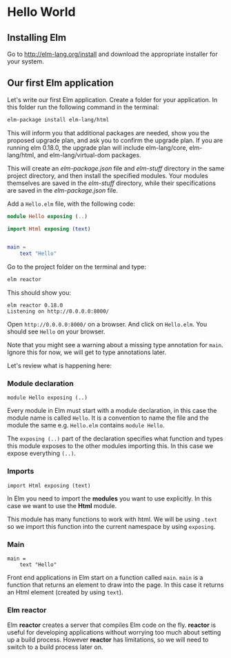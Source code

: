 # Hello World

## Installing Elm

Go to http://elm-lang.org/install and download the appropriate installer for your system.

## Our first Elm application

Let's write our first Elm application. Create a folder for your application. In this folder run the following command in the terminal:

```bash
elm-package install elm-lang/html
```

This will inform you that additional packages are needed, show you the proposed upgrade plan, and ask you to confirm the upgrade plan.  If you are running elm 0.18.0, the upgrade plan will include elm-lang/core, elm-lang/html, and elm-lang/virtual-dom packages.

This will create an _elm-package.json_ file and _elm-stuff_ directory in the same project directory, and then install the specified modules. Your modules themselves are saved in the _elm-stuff_ directory, while their specifications are saved in the _elm-package.json_ file.

Add a `Hello.elm` file, with the following code:

```elm
module Hello exposing (..)

import Html exposing (text)


main =
    text "Hello"
```

Go to the project folder on the terminal and type:

```bash
elm reactor
```

This should show you:

```
elm reactor 0.18.0
Listening on http://0.0.0.0:8000/
```

Open `http://0.0.0.0:8000/` on a browser. And click on `Hello.elm`. You should see `Hello` on your browser.

Note that you might see a warning about a missing type annotation for `main`. Ignore this for now, we will get to type annotations later.

Let's review what is happening here:

### Module declaration

```
module Hello exposing (..)
```

Every module in Elm must start with a module declaration, in this case the module name is called `Hello`. It is a convention to name the file and the module the same e.g. `Hello.elm` contains `module Hello`.

The `exposing (..)` part of the declaration specifies what function and types this module exposes to the other modules importing this. In this case we expose everything `(..)`.

### Imports

```
import Html exposing (text)
```

In Elm you need to import the __modules__  you want to use explicitly. In this case we want to use the __Html__ module. 

This module has many functions to work with html. We will be using `.text` so we import this function into the current namespace by using `exposing`.

### Main

```
main =
    text "Hello"
```

Front end applications in Elm start on a function called `main`. `main` is a function that returns an element to draw into the page. In this case it returns an Html element (created by using `text`).

### Elm reactor

Elm __reactor__ creates a server that compiles Elm code on the fly. __reactor__ is useful for developing applications without worrying too much about setting up a build process. However __reactor__ has limitations, so we will need to switch to a build process later on.
